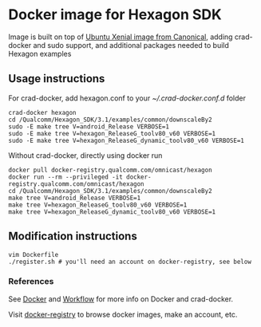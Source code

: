 # Docker image for Hexagon SDK
Image is built on top of [Ubuntu Xenial image from Canonical](https://hub.docker.com/_/ubuntu/),
adding crad-docker and sudo support, and additional packages needed to build Hexagon examples

## Usage instructions
For crad-docker, add hexagon.conf to your *~/.crad-docker.conf.d* folder

    crad-docker hexagon
    cd /Qualcomm/Hexagon_SDK/3.1/examples/common/downscaleBy2
    sudo -E make tree V=android_Release VERBOSE=1
    sudo -E make tree V=hexagon_ReleaseG_toolv80_v60 VERBOSE=1
    sudo -E make tree V=hexagon_ReleaseG_dynamic_toolv80_v60 VERBOSE=1

Without crad-docker, directly using docker run

    docker pull docker-registry.qualcomm.com/omnicast/hexagon
    docker run --rm --privileged -it docker-registry.qualcomm.com/omnicast/hexagon
    cd /Qualcomm/Hexagon_SDK/3.1/examples/common/downscaleBy2
    make tree V=android_Release VERBOSE=1
    make tree V=hexagon_ReleaseG_toolv80_v60 VERBOSE=1
    make tree V=hexagon_ReleaseG_dynamic_toolv80_v60 VERBOSE=1
    
## Modification instructions

    vim Dockerfile
    ./register.sh # you'll need an account on docker-registry, see below

### References
See [Docker](https://confluence.qualcomm.com/confluence/display/AT/Docker)
and [Workflow](https://confluence.qualcomm.com/confluence/display/AT/Workflow)
for more info on Docker and crad-docker.

Visit [docker-registry](https://docker-registry.qualcomm.com) to browse docker images, make an account, etc.
